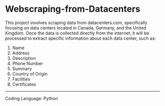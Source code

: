 # Webscraping-from-Datacenters
This project involves scraping data from datacenters.com, specifically focusing on data centers located in Canada, Germany, and the United Kingdom. Once the data is collected directly from the internet, it will be processed to extract specific information about each data center, such as:
1. Name
2. Address
3. Description
4. Phone Number
5. Summary
6. Country of Origin
7. Facilities
8. Certificates
-------------------------------------------------------------------------------------------------------------------------------------------------------------------------------
Coding Language: Python
